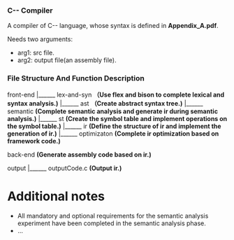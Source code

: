 ### C-- Compiler

A compiler of C-- language, whose syntax is defined in **Appendix_A.pdf**.

Needs two arguments: 

+ arg1: src file.
+ arg2: output file(an assembly file).



### File Structure And Function Description

front-end 
	|\_\_\_\_\_\_ lex-and-syn **（Use flex and bison to complete lexical and syntax analysis.)**
	|\_\_\_\_\_\_ ast **（Create abstract syntax tree.)**
	|\_\_\_\_\_\_ semantic **(Complete semantic analysis and generate ir during semantic analysis.)**
	|\_\_\_\_\_\_ st **(Create the symbol table and implement operations on the symbol table.)**
	|\_\_\_\_\_\_ ir **(Define the structure of ir and implement the generation of ir.)**
	|\_\_\_\_\_\_ optimizaton **(Complete ir optimization based on framework code.)**

back-end **(Generate assembly code based on ir.)**

output
	|\_\_\_\_\_\_ outputCode.c **(Output ir.)**



# Additional notes

+ All mandatory and optional requirements for the semantic analysis experiment have been completed in the semantic analysis phase.
+ ...
